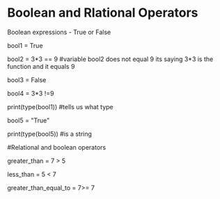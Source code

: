 # Boolean and Rlational Operators

Boolean expressions - True or False

bool1 = True

bool2 = 3\*3 == 9 #variable bool2 does not equal 9 its saying 3\*3 is the function and it equals 9

bool3 = False

bool4 = 3\*3 !=9

print(type(bool1)) #tells us what type

bool5 = "True"

print(type(bool5)) #is a string



\#Relational and boolean operators

greater\_than = 7 > 5

less\_than = 5 < 7

greater\_than\_equal\_to = 7>= 7



